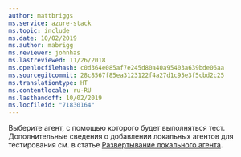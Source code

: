 ```yaml
---
author: mattbriggs
ms.service: azure-stack
ms.topic: include
ms.date: 10/02/2019
ms.author: mabrigg
ms.reviewer: johnhas
ms.lastreviewed: 11/26/2018
ms.openlocfilehash: c0d364e085af7e245d80a40a95403a639bde06aa
ms.sourcegitcommit: 28c8567f85ea3123122f4a27d1c95e3f5cbd2c25
ms.translationtype: HT
ms.contentlocale: ru-RU
ms.lasthandoff: 10/02/2019
ms.locfileid: "71830164"
---
```

Выберите агент, с помощью которого будет выполняться тест. Дополнительные сведения о добавлении локальных агентов для тестирования см. в статье [Развертывание локального агента](../azure-stack-vaas-local-agent.md).